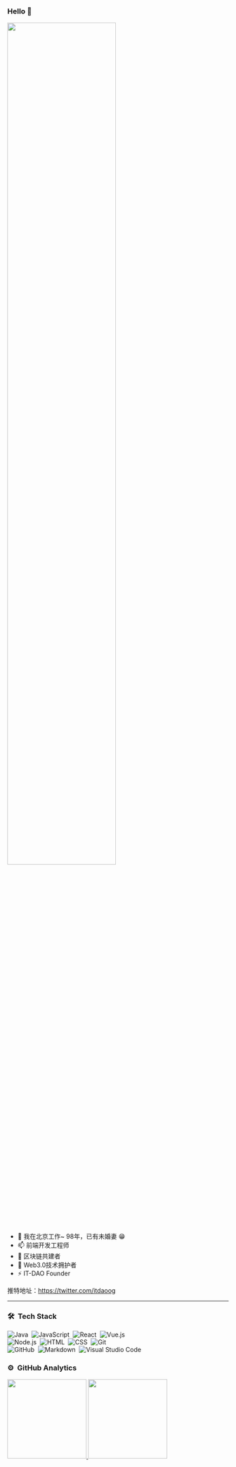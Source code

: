 ### Hello  👋

<!--
**timeTravelCYN/timetravelCYN** is a ✨ _special_ ✨ repository because its `README.md` (this file) appears on your GitHub profile.

Here are some ideas to get you started:

- 🔭 I’m currently working on ...
- 🌱 I’m currently learning ...
- 👯 I’m looking to collaborate on ...
- 🤔 I’m looking for help with ...
- 💬 Ask me about ...
- 📫 How to reach me: ...
- 😄 Pronouns: ...
- ⚡ Fun fact: ...
-->

<img style="width: 70%;" src="https://itzkp-1253302184.cos.ap-beijing.myqcloud.com/it-dao.jpg" />

- 🔭 我在北京工作~ 98年，已有未婚妻 😁
- 📫 前端开发工程师
- 🌱 区块链共建者
- 👯 Web3.0技术拥护者
- ⚡  IT-DAO Founder

推特地址：https://twitter.com/itdaoog

---

### 🛠 &nbsp;Tech Stack

![Java](https://img.shields.io/badge/-Java-333333?style=flat&logo=java)&nbsp;
![JavaScript](https://img.shields.io/badge/-JavaScript-333333?style=flat&logo=javascript)&nbsp;
![React](https://img.shields.io/badge/-React-333333?style=flat&logo=react)&nbsp;
![Vue.js](https://img.shields.io/badge/-Vue-333333?style=flat&logo=adobe-photoshop)\
![Node.js](https://img.shields.io/badge/-Node.js-333333?style=flat&logo=node.js)&nbsp;
![HTML](https://img.shields.io/badge/-HTML-333333?style=flat&logo=HTML5)&nbsp;
![CSS](https://img.shields.io/badge/-CSS-333333?style=flat&logo=CSS3&logoColor=1572B6)&nbsp;
![Git](https://img.shields.io/badge/-Git-333333?style=flat&logo=git)\
![GitHub](https://img.shields.io/badge/-GitHub-333333?style=flat&logo=github)&nbsp;
![Markdown](https://img.shields.io/badge/-Markdown-333333?style=flat&logo=markdown)&nbsp;
![Visual Studio Code](https://img.shields.io/badge/-Visual%20Studio%20Code-333333?style=flat&logo=visual-studio-code&logoColor=007ACC)&nbsp;


### ⚙️ &nbsp;GitHub Analytics

<p align="left">
<a href="https://github.com/zhukunpenglinyutong">
  <img height="180em" src="https://github-readme-stats.vercel.app/api?username=zhukunpenglinyutong&show_icons=true&title_color=66FF66&icon_color=FFFFFF&text_color=FFFFFF&bg_color=333333" />
  <img height="180em" src="https://github-readme-stats-eight-theta.vercel.app/api/top-langs/?username=zhukunpenglinyutong&layout=compact&exclude_lang=java+r&theme=react" />
</a>
